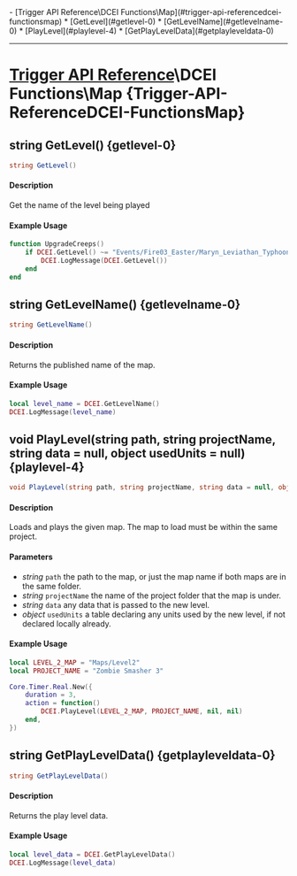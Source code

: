 <div id="toc" markdown="1">
- [Trigger API Reference\DCEI Functions\Map](#trigger-api-referencedcei-functionsmap)
  * [GetLevel](#getlevel-0)
  * [GetLevelName](#getlevelname-0)
  * [PlayLevel](#playlevel-4)
  * [GetPlayLevelData](#getplayleveldata-0)

</div>

***

# [Trigger API Reference](Trigger-API-Reference)\\DCEI Functions\Map {Trigger-API-ReferenceDCEI-FunctionsMap}

[](overview-start)

[](overview-end)

## string GetLevel() {getlevel-0}
```cs
string GetLevel()
```
#### Description
[](description-start)
Get the name of the level being played
[](description-end)

#### Example Usage
[](example-usage-start)
```lua
function UpgradeCreeps()
    if DCEI.GetLevel() ~= "Events/Fire03_Easter/Maryn_Leviathan_Typhoon/Level09" then
        DCEI.LogMessage(DCEI.GetLevel())
    end
end
```
[](example-usage-end)

[](extra-section-start)

[](extra-section-end)

## string GetLevelName() {getlevelname-0}
```cs
string GetLevelName()
```
#### Description
[](description-start)
Returns the published name of the map.
[](description-end)

#### Example Usage
[](example-usage-start)
```lua
local level_name = DCEI.GetLevelName()
DCEI.LogMessage(level_name)
```
[](example-usage-end)

[](extra-section-start)

[](extra-section-end)

## void PlayLevel(string path, string projectName, string data = null, object usedUnits = null) {playlevel-4}
```cs
void PlayLevel(string path, string projectName, string data = null, object usedUnits = null)
```
#### Description
[](description-start)
Loads and plays the given map. The map to load must be within the same project.
[](description-end)

#### Parameters
[](parameters-start)
- *string* `path` the path to the map, or just the map name if both maps are in the same folder.
- *string* `projectName` the name of the project folder that the map is under.
- *string* `data` any data that is passed to the new level.
- *object* `usedUnits` a table declaring any units used by the new level, if not declared locally already.

[](parameters-end)

#### Example Usage
[](example-usage-start)
```lua
local LEVEL_2_MAP = "Maps/Level2"
local PROJECT_NAME = "Zombie Smasher 3"

Core.Timer.Real.New({
    duration = 3,
    action = function()
        DCEI.PlayLevel(LEVEL_2_MAP, PROJECT_NAME, nil, nil)
    end,
})
```
[](example-usage-end)

[](extra-section-start)

[](extra-section-end)

## string GetPlayLevelData() {getplayleveldata-0}
```cs
string GetPlayLevelData()
```
#### Description
[](description-start)
Returns the play level data.
[](description-end)

#### Example Usage
[](example-usage-start)
```lua
local level_data = DCEI.GetPlayLevelData()
DCEI.LogMessage(level_data)
```
[](example-usage-end)

[](extra-section-start)

[](extra-section-end)


